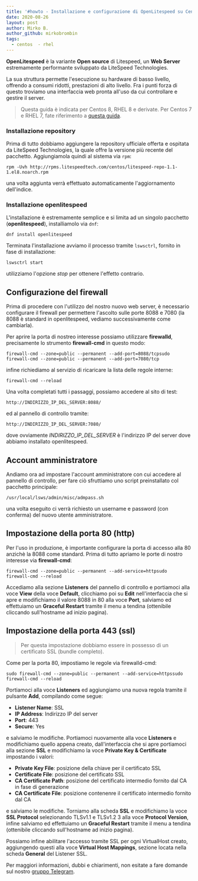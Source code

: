 ```yaml
---
title: '#howto - Installazione e configurazione di OpenLitespeed su Centos 8/RHEL 8'
date: 2020-08-26
layout: post
author: Mirko B.
author_github: mirkobrombin
tags:
  - centos  - rhel
---
```

**OpenLitespeed** è la variante **Open source** di Litespeed, un **Web Server** estremamente performante sviluppato da LiteSpeed Technologies.

La sua struttura permette l'esecuzione su hardware di basso livello, offrendo a consumi ridotti, prestazioni di alto livello. Fra i punti forza di questo troviamo una interfaccia web pronta all'uso da cui controllare e gestire il server.

> Questa guida è indicata per Centos 8, RHEL 8 e derivate. Per Centos 7 e RHEL 7, fate riferimento a <a href="https://linuxhub.it/articles/howto-installazione-e-configurazione-di-openlitespeed-su-centos-7-rhel-7">questa guida</a>.

### Installazione repository

Prima di tutto dobbiamo aggiungere la repository ufficiale offerta e ospitata da LiteSpeed Technologies, la quale offre la versione più recente del pacchetto. Aggiungiamola quindi al sistema via `rpm`:

    rpm -Uvh http://rpms.litespeedtech.com/centos/litespeed-repo-1.1-1.el8.noarch.rpm

una volta aggiunta verrà effettuato automaticamente l'aggiornamento dell'indice.

### Installazione openlitespeed

L'installazione è estremamente semplice e si limita ad un singolo pacchetto (**openlitespeed**), installiamolo via `dnf`:

    dnf install openlitespeed

Terminata l'installazione avviamo il processo tramite `lswsctrl`, fornito in fase di installazione:

    lswsctrl start

utilizziamo l'opzione *stop* per ottenere l'effetto contrario.

## Configurazione del firewall

Prima di procedere con l'utilizzo del nostro nuovo web server, è necessario configurare il firewall per permettere l'ascolto sulle porte 8088 e 7080 (la 8088 è standard in openlitespeed, vediamo successivamente come cambiarla).

Per aprire la porta di nostreo interesse possiamo utilizzare **firewalld**, precisamente lo strumento **firewall-cmd** in questo modo:

    firewall-cmd --zone=public --permanent --add-port=8088/tcpsudo firewall-cmd --zone=public --permanent --add-port=7080/tcp

infine richiediamo al servizio di ricaricare la lista delle regole interne:

    firewall-cmd --reload

Una volta completati tutti i passaggi, possiamo accedere al sito di test:

    http://INDIRIZZO_IP_DEL_SERVER:8088/ 

ed al pannello di controllo tramite:

    http://INDIRIZZO_IP_DEL_SERVER:7080/

dove ovviamente *INDIRIZZO_IP_DEL_SERVER* è l'indirizzo IP del server dove abbiamo installato openlitespeed.

## Account amministratore

Andiamo ora ad impostare l'account amministratore con cui accedere al pannello di controllo, per fare ciò sfruttiamo uno script preinstallato col pacchetto principale:

    /usr/local/lsws/admin/misc/admpass.sh

una volta eseguito ci verrà richiesto un username e password (con conferma) del nuovo utente amministratore.

## Impostazione della porta 80 (http)

Per l'uso in produzione, è importante configurare la porta di accesso alla 80 anzichè la 8088 come standard. Prima di tutto apriamo le porte di nostro interesse via **firewall-cmd**:

    firewall-cmd --zone=public --permanent --add-service=httpsudo firewall-cmd --reload

Accediamo alla sezione **Listeners** del pannello di controllo e portiamoci alla voce **View** della voce **Default**, clicchiamo poi su **Edit** nell'interfaccia che si apre e modifichiamo il valore 8088 in 80 alla voce **Port**, salviamo ed effettuiamo un **Graceful Restart** tramite il menu a tendina (ottenibile cliccando sull'hostname ad inizio pagina).

## Impostazione della porta 443 (ssl)

> Per questa impostazione dobbiamo essere in possesso di un certificato SSL (bundle completo).

Come per la porta 80, impostiamo le regole via firewalld-cmd:

    sudo firewall-cmd --zone=public --permanent --add-service=httpssudo firewall-cmd --reload

Portiamoci alla voce **Listeners** ed aggiungiamo una nuova regola tramite il pulsante **Add**, compilando come segue:

*   **Listener Name**: SSL
*   **IP Address**: Indirizzo IP del server
*   **Port**: 443
*   **Secure**: Yes

e salviamo le modifiche. Portiamoci nuovamente alla voce **Listeners** e modifichiamo quello appena creato, dall'interfaccia che si apre portiamoci alla sezione **SSL** e modifichiamo la voce **Private Key & Certificate** impostando i valori:

*   **Private Key File**: posizione della chiave per il certificato SSL
*   **Certificate File**: posizione del certificato SSL
*   **CA Certificate Path**: posizione del certificato intermedio fornito dal CA in fase di generazione
*   **CA Certificate File**: posizione contenenre il certificato intermedio fornito dal CA

e salviamo le modifiche. Torniamo alla scheda **SSL** e modifichiamo la voce **SSL Protocol** selezionando TLSv1.1 e TLSv1.2 3 alla voce **Protocol Version**, infine salviamo ed effettuiamo un **Graceful Restart** tramite il menu a tendina (ottenibile cliccando sull'hostname ad inizio pagina).

Possiamo infine abilitare l'accesso tramite SSL per ogni VirtualHost creato, aggiungendo questi alla voce **Virtual Host Mappings**, sezione locata nella scheda **General** del Listener SSL.


Per maggiori informazioni, dubbi e chiarimenti, non esitate a fare domande sul nostro [gruppo Telegram](https://t.me/linuxpeople).